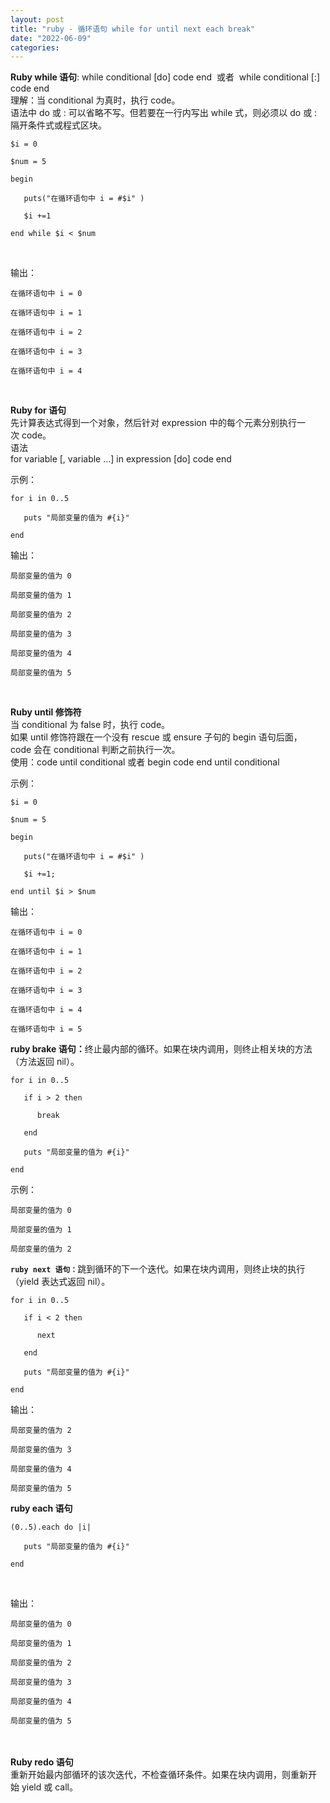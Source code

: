 ```yaml
---
layout: post
title: "ruby - 循环语句 while for until next each break"
date: "2022-06-09"
categories: 
---
```

<p><strong>Ruby&nbsp;while&nbsp;语句</strong>: while conditional [do] code end&nbsp;&nbsp;或者&nbsp;&nbsp;while conditional [:] code end<br />
理解：当&nbsp;conditional&nbsp;为真时，执行&nbsp;code。<br />
语法中 do 或 : 可以省略不写。但若要在一行内写出 while 式，则必须以 do 或 : 隔开条件式或程式区块。</p>

<pre><code>$i = 0<br />
$num = 5<br />
begin<br />
&nbsp; &nbsp;puts(&quot;在循环语句中 i = #$i&quot; )<br />
&nbsp; &nbsp;$i +=1<br />
end while $i &lt; $num</code></pre><br />
<p>输出：</p>

<pre><code>在循环语句中 i = 0<br />
在循环语句中 i = 1<br />
在循环语句中 i = 2<br />
在循环语句中 i = 3<br />
在循环语句中 i = 4</code></pre><br />
<strong>Ruby&nbsp;for&nbsp;语句</strong><br />
先计算表达式得到一个对象，然后针对&nbsp;expression&nbsp;中的每个元素分别执行一次&nbsp;code。<br />
语法<br />
for variable [, variable ...] in expression [do] code end</p>

<p>示例：</p>

<pre><code>for i in 0..5<br />
&nbsp; &nbsp;puts &quot;局部变量的值为 #{i}&quot;<br />
end</code></pre>

<p>输出：</p>

<pre><code>局部变量的值为 0<br />
局部变量的值为 1<br />
局部变量的值为 2<br />
局部变量的值为 3<br />
局部变量的值为 4<br />
局部变量的值为 5</code></pre><br />
<p><strong>Ruby&nbsp;until&nbsp;修饰符</strong><br />
当&nbsp;conditional&nbsp;为 false 时，执行&nbsp;code。<br />
如果&nbsp;until&nbsp;修饰符跟在一个没有&nbsp;rescue&nbsp;或 ensure 子句的&nbsp;begin&nbsp;语句后面，code&nbsp;会在&nbsp;conditional&nbsp;判断之前执行一次。<br />
使用：code until conditional 或者 begin code end until conditional</p>

<p>示例：</p>
<pre><code>$i = 0<br />
$num = 5<br />
begin<br />
&nbsp; &nbsp;puts(&quot;在循环语句中 i = #$i&quot; )<br />
&nbsp; &nbsp;$i +=1;<br />
end until $i &gt; $num</code></pre>

<p>输出：</p>

<pre><code>在循环语句中 i = 0<br />
在循环语句中 i = 1<br />
在循环语句中 i = 2<br />
在循环语句中 i = 3<br />
在循环语句中 i = 4<br />
在循环语句中 i = 5</code></pre>

<p><strong>ruby brake 语句：</strong>终止最内部的循环。如果在块内调用，则终止相关块的方法（方法返回 nil）。</p>

<pre><code>for i in 0..5<br />
&nbsp; &nbsp;if i &gt; 2 then<br />
&nbsp; &nbsp; &nbsp; break<br />
&nbsp; &nbsp;end<br />
&nbsp; &nbsp;puts &quot;局部变量的值为 #{i}&quot;<br />
end</code></pre>

<p>示例：</p>

<pre><code>局部变量的值为 0<br />
局部变量的值为 1<br />
局部变量的值为 2</code></pre>

<p><strong><code>ruby next 语句：</code></strong>跳到循环的下一个迭代。如果在块内调用，则终止块的执行（yield&nbsp;表达式返回 nil）。</p>

<pre><code>for i in 0..5<br />
&nbsp; &nbsp;if i &lt; 2 then<br />
&nbsp; &nbsp; &nbsp; next<br />
&nbsp; &nbsp;end<br />
&nbsp; &nbsp;puts &quot;局部变量的值为 #{i}&quot;<br />
end</code></pre>

<p>输出：</p>

<pre><code>局部变量的值为 2<br />
局部变量的值为 3<br />
局部变量的值为 4<br />
局部变量的值为 5</code></pre>

<p><strong>ruby each 语句</strong></p>

<pre><code>(0..5).each do |i|<br />
&nbsp; &nbsp;puts &quot;局部变量的值为 #{i}&quot;<br />
end</code></pre><br />
<p>输出：</p>

<pre><code>局部变量的值为 0<br />
局部变量的值为 1<br />
局部变量的值为 2<br />
局部变量的值为 3<br />
局部变量的值为 4<br />
局部变量的值为 5</code></pre><br />
<br />
<strong>Ruby&nbsp;redo&nbsp;语句</strong><br />
重新开始最内部循环的该次迭代，不检查循环条件。如果在块内调用，则重新开始&nbsp;yield&nbsp;或&nbsp;call。</p>

